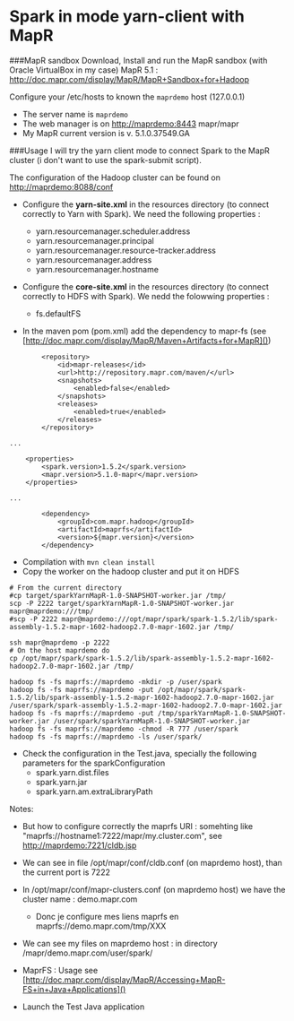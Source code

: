 # Spark in mode yarn-client with MapR



###MapR sandbox
Download, Install and run the MapR sandbox (with Oracle VirtualBox in my case) MapR 5.1 : http://doc.mapr.com/display/MapR/MapR+Sandbox+for+Hadoop

Configure your /etc/hosts to known the ``maprdemo`` host (127.0.0.1)
* The server name is ``maprdemo``
* The web manager is on [http://maprdemo:8443]() mapr/mapr
* My MapR current version is v. 5.1.0.37549.GA

###Usage
I will try the yarn client mode to connect Spark to the MapR cluster (i don't want to use the spark-submit script).

The configuration of the Hadoop cluster can be found on [http://maprdemo:8088/conf]()

* Configure the **yarn-site.xml** in the resources directory (to connect correctly to Yarn with Spark).
We need the following properties :
  * yarn.resourcemanager.scheduler.address
  * yarn.resourcemanager.principal
  * yarn.resourcemanager.resource-tracker.address
  * yarn.resourcemanager.address
  * yarn.resourcemanager.hostname

* Configure the **core-site.xml** in the resources directory (to connect correctly to HDFS with Spark). We nedd the folowwing properties :
  * fs.defaultFS

* In the maven pom (pom.xml) add the dependency to mapr-fs (see [http://doc.mapr.com/display/MapR/Maven+Artifacts+for+MapR]())
```
        <repository>
            <id>mapr-releases</id>
            <url>http://repository.mapr.com/maven/</url>
            <snapshots>
                <enabled>false</enabled>
            </snapshots>
            <releases>
                <enabled>true</enabled>
            </releases>
        </repository>

...

    <properties>
        <spark.version>1.5.2</spark.version>
        <mapr.version>5.1.0-mapr</mapr.version>
    </properties>

...

        <dependency>
            <groupId>com.mapr.hadoop</groupId>
            <artifactId>maprfs</artifactId>
            <version>${mapr.version}</version>
        </dependency>
```

* Compilation with ```mvn clean install```
* Copy the worker on the hadoop cluster and put it on HDFS
```
# From the current directory
#cp target/sparkYarnMapR-1.0-SNAPSHOT-worker.jar /tmp/
scp -P 2222 target/sparkYarnMapR-1.0-SNAPSHOT-worker.jar mapr@maprdemo:///tmp/
#scp -P 2222 mapr@maprdemo:///opt/mapr/spark/spark-1.5.2/lib/spark-assembly-1.5.2-mapr-1602-hadoop2.7.0-mapr-1602.jar /tmp/

ssh mapr@maprdemo -p 2222
# On the host maprdemo do
cp /opt/mapr/spark/spark-1.5.2/lib/spark-assembly-1.5.2-mapr-1602-hadoop2.7.0-mapr-1602.jar /tmp/

hadoop fs -fs maprfs://maprdemo -mkdir -p /user/spark
hadoop fs -fs maprfs://maprdemo -put /opt/mapr/spark/spark-1.5.2/lib/spark-assembly-1.5.2-mapr-1602-hadoop2.7.0-mapr-1602.jar /user/spark/spark-assembly-1.5.2-mapr-1602-hadoop2.7.0-mapr-1602.jar
hadoop fs -fs maprfs://maprdemo -put /tmp/sparkYarnMapR-1.0-SNAPSHOT-worker.jar /user/spark/sparkYarnMapR-1.0-SNAPSHOT-worker.jar
hadoop fs -fs maprfs://maprdemo -chmod -R 777 /user/spark
hadoop fs -fs maprfs://maprdemo -ls /user/spark/
```

* Check the configuration in the Test.java, specially the following parameters for the sparkConfiguration
  * spark.yarn.dist.files
  * spark.yarn.jar
  * spark.yarn.am.extraLibraryPath

Notes:
 * But how to configure correctly the maprfs URI : somehting like "maprfs://hostname1:7222/mapr/my.cluster.com", see [http://maprdemo:7221/cldb.jsp]()
 * We can see in file /opt/mapr/conf/cldb.conf (on maprdemo host), than the current port is 7222
 * In /opt/mapr/conf/mapr-clusters.conf (on maprdemo host) we have the cluster name : demo.mapr.com
   * Donc je configure mes liens maprfs en maprfs://demo.mapr.com/tmp/XXX
 * We can see my files on maprdemo host : in directory /mapr/demo.mapr.com/user/spark/
 * MaprFS : Usage see [http://doc.mapr.com/display/MapR/Accessing+MapR-FS+in+Java+Applications]()

* Launch the Test Java application




